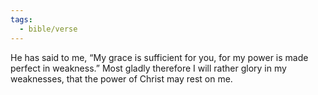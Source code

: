 ```yaml
---
tags:
  - bible/verse
---
```

He has said to me, “My grace is sufficient for you, for my power is made perfect in weakness.” Most gladly therefore I will rather glory in my weaknesses, that the power of Christ may rest on me.